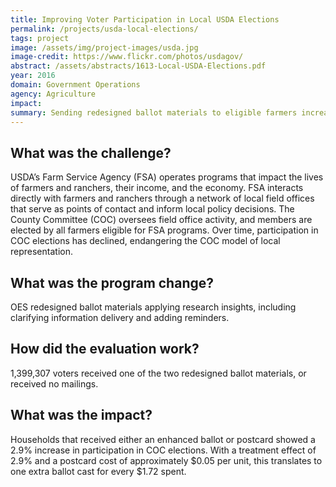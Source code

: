 ```yaml
---
title: Improving Voter Participation in Local USDA Elections
permalink: /projects/usda-local-elections/
tags: project
image: /assets/img/project-images/usda.jpg
image-credit: https://www.flickr.com/photos/usdagov/
abstract: /assets/abstracts/1613-Local-USDA-Elections.pdf
year: 2016
domain: Government Operations
agency: Agriculture
impact:
summary: Sending redesigned ballot materials to eligible farmers increased voter participation by 2.9%.
---
```

## What was the challenge?

USDA’s Farm Service Agency (FSA) operates programs that impact the lives of farmers and ranchers, their income, and the economy. FSA interacts directly with farmers and ranchers through a network of local field offices that serve as points of contact and inform local policy decisions. The County Committee (COC) oversees field office activity, and members are elected by all farmers eligible for FSA programs. Over time, participation in COC elections has declined, endangering the COC model of local representation.

## What was the program change?

OES redesigned ballot materials applying research insights, including clarifying information delivery and adding reminders.

## How did the evaluation work?

1,399,307 voters received one of the two redesigned ballot materials, or received no mailings. 

## What was the impact?

Households that received either an enhanced ballot or postcard showed a 2.9% increase in participation in COC elections. With a treatment effect of 2.9% and a postcard cost of approximately $0.05 per unit, this translates to one extra ballot cast for every $1.72 spent.
